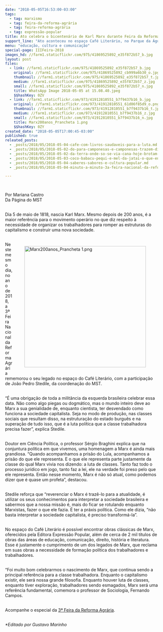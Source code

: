 ```yaml
---
date: "2018-05-05T16:53:00-03:00"
tags:
  - tag: marxismo
  - tag: feira-da-reforma-agrária
  - tag: feira-reforma-agrária
  - tag: expressão-popular
title: Ato celebra o bicentenário de Karl Marx durante Feira da Reforma Agrária
support_line: "Ato aconteceu no espaço Café Literário, no Parque da Água Branca, em São Paulo durante a 3ª Feira Nacional do MST"
menu: "educação, cultura e comunicação"
special-page: IIIFeira-2018
images_hd: //farm1.staticflickr.com/975/41869525892_e35f872b57_b.jpg
layout: post
files:
  - link: //farm1.staticflickr.com/975/41869525892_e35f872b57_b.jpg
    original: //farm1.staticflickr.com/975/41869525892_cb999a6b30_o.jpg
    thumbnail: //farm1.staticflickr.com/975/41869525892_e35f872b57_t.jpg
    medium: //farm1.staticflickr.com/975/41869525892_e35f872b57_z.jpg
    small: //farm1.staticflickr.com/975/41869525892_e35f872b57_n.jpg
    title: WhatsApp Image 2018-05-05 at 15.08.40.jpeg
    $$hashKey: 0ZV
  - link: //farm1.staticflickr.com/973/41912810551_b7f9437b16_b.jpg
    original: //farm1.staticflickr.com/973/41912810551_61d06f85d9_o.png
    thumbnail: //farm1.staticflickr.com/973/41912810551_b7f9437b16_t.jpg
    medium: //farm1.staticflickr.com/973/41912810551_b7f9437b16_z.jpg
    small: //farm1.staticflickr.com/973/41912810551_b7f9437b16_n.jpg
    title: Marx200anos_Prancheta 1.png
    $$hashKey: 0ZY
created_date: "2018-05-05T17:00:45-03:00"
published: true
releated_posts:
  - _posts/2018/05/2018-05-04-cafe-com-livros-saudaveis-para-a-luta.md
  - _posts/2018/05/2018-05-02-do-para-camponesas-e-camponesas-trazem-diversidade-de-producao-para-a-feira-nacional-em-sao-paulo.md
  - _posts/2018/05/2018-05-02-da-terra-onde-so-se-via-cana-hoje-brotam-alimentos-agroecologicos-no-interior-de-sao-paulo.md
  - _posts/2018/05/2018-05-03-coco-babacu-pequi-e-mel-da-jatai-o-que-encontrar-na-3a-feira-da-reforma-agraria.md
  - _posts/2018/05/2018-05-04-saberes-sabores-e-cultura-popular.md
  - _posts/2018/05/2018-05-04-minuto-a-minuto-3a-feira-nacional-da-reforma-agraria.md

---
```

<p>&nbsp;</p>

<p>Por Mariana Castro<br />
Da P&aacute;gina do MST<br />
&nbsp;</p>

<p>Dia 5 de maio de 1818, nascia Karl Marx. Mesmo depois de 200 anos, &eacute; a maior refer&ecirc;ncia para o movimento oper&aacute;rio no que diz respeito &agrave; necessidade de organizar os trabalhadores para romper as estruturas do capitalismo e construir uma nova sociedade.&nbsp;<br />
&nbsp;</p>

<figure class="image" style="float:right"><img alt="Marx200anos_Prancheta 1.png" height="400" src="//farm1.staticflickr.com/973/41912810551_b7f9437b16_b.jpg" width="400" />
<figcaption></figcaption>
</figure>

<p>Neste mesmo dia, no ano de 2018, a 3&ordf; Feira Nacional da Reforma Agr&aacute;ria rememorou o seu legado no espa&ccedil;o do Caf&eacute; Liter&aacute;rio, com a participa&ccedil;&atilde;o de Jo&atilde;o Pedro Stedile, da coordena&ccedil;&atilde;o do MST.&nbsp;<br />
&nbsp;</p>

<p>&ldquo;&Eacute; uma obriga&ccedil;&atilde;o de toda a milit&acirc;ncia da esquerda brasileira celebrar essa data. N&atilde;o como algo piegas ou dogm&aacute;tico, mas o mundo inteiro deve ao Marx a sua genialidade de, enquanto cientista, ter desvendado como funciona a sociedade capitalista. Seja no modo de produ&ccedil;&atilde;o, nas classes sociais que resultam disso, na estrutura&ccedil;&atilde;o do estado burgu&ecirc;s e na supera&ccedil;&atilde;o de tudo isso, que &eacute; a luta pol&iacute;tica que a classe trabalhadora precisa fazer&rdquo;, explica Stedile.&nbsp;<br />
&nbsp;</p>

<p>Doutor em Ci&ecirc;ncia Pol&iacute;tica, o professor S&eacute;rgio Braghini explica que na conjuntura pol&iacute;tica em que vivemos, uma homenagem a Marx &eacute; ainda mais grandiosa. &ldquo;Quando acompanhamos a pris&atilde;o do Lula, acompanhamos a pris&atilde;o do que ele representa. E o que ele representa parte justamente da classe do qual Marx vivia nos dizendo: a luta de classes. Tanto faz todo o processo jur&iacute;dico em jogo, tanto faz a lei, ele na verdade foi preso pelo que ele representa. Ent&atilde;o nesse momento, Marx &eacute; n&atilde;o s&oacute; atual, como podemos dizer que &eacute; quase um profeta&rdquo;, destacou.<br />
&nbsp;</p>

<p>Stedile refor&ccedil;a que &ldquo;reverenciar o Marx &eacute; traz&ecirc;-lo para a atualidade, &eacute; utilizar os seus conhecimentos para interpretar a sociedade brasileira e sabermos que a nossa miss&atilde;o &eacute;, mais do ficar se rotulando enquanto Marxistas, fazer o que ele fazia. &Eacute; ter a pr&aacute;xis pol&iacute;tica. Como ele dizia, &ldquo;n&atilde;o basta interpretar a sociedade capitalista, &eacute; preciso transform&aacute;-la&rdquo;.<br />
&nbsp;</p>

<p>No espa&ccedil;o do Caf&eacute; Liter&aacute;rio &eacute; poss&iacute;vel encontrar obras cl&aacute;ssicas de Marx, oferecidos pela Editora Express&atilde;o Popular, al&eacute;m de cerca de 2 mil t&iacute;tulos de obras das &aacute;reas de educa&ccedil;&atilde;o, comunica&ccedil;&atilde;o, direito, hist&oacute;ria e literatura. Esse &eacute; justamente o cumprimento de um dos legados de Marx, que reclama em suas obras a necessidade de forma&ccedil;&atilde;o pol&iacute;tica dos trabalhadores e trabalhadores.<br />
&nbsp;</p>

<p>&ldquo;Foi muito bom celebrarmos o nascimento de Marx, que continua sendo a principal refer&ecirc;ncia para a classe trabalhadora. Enquanto o capitalismo existir, ele ser&aacute; nossa grande filosofia. Enquanto houver luta de classes, enquanto tiver explora&ccedil;&atilde;o, trabalhadores sendo esmagados, Marx ser&aacute; uma refer&ecirc;ncia fundamental, comemora o professor de Sociologia, Fernando Campos.<br />
&nbsp;</p>

<p>Acompanhe o especial da <a href="http://www.mst.org.br/III-feira-nacional-da-reforma-agraria/">3&ordf; Feira da Reforma Agr&aacute;ria</a>.<br />
&nbsp;</p>

<p><em>*Editado por Gustavo Marinho</em></p>
